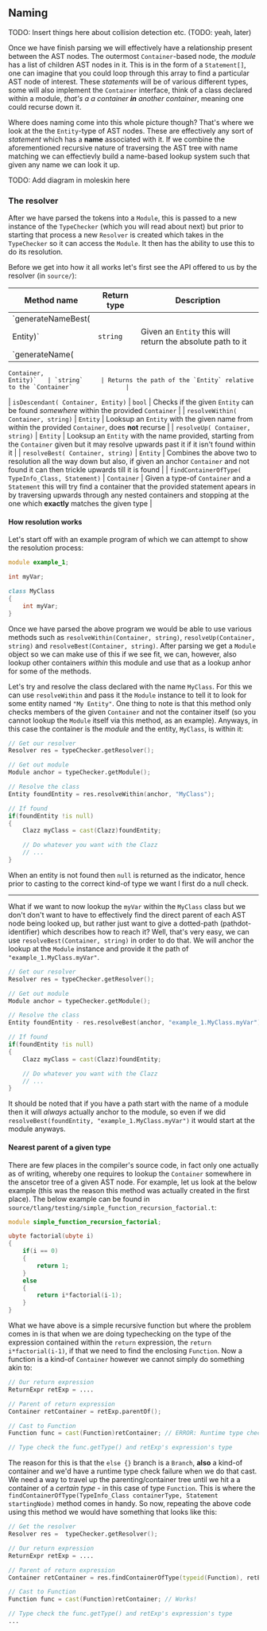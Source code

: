 ## Naming

TODO: Insert things here about collision detection etc. (TODO: yeah, later)

Once we have finish parsing we will effectively have a relationship present between the AST nodes. The outermost `Container`-based node, the _module_ has a list of children AST nodes in it. This is in the form of a `Statement[]`, one can imagine that you could loop through this array to find a particular AST node of interest. These _statements_ will be of various different types, some will also implement the `Container` interface, think of a class declared within a module, _that's a a container **in** another container_, meaning one could recurse down it.

Where does naming come into this whole picture though? That's where we look at the the `Entity`-type of AST nodes. These are effectively any sort of _statement_ which has a **name** associated with it. If we combine the aforementioned recursive nature of traversing the AST tree with name matching we can effectievly build a name-based lookup system such that given any name we can look it up.

TODO: Add diagram in moleskin here

### The resolver

After we have parsed the tokens into a `Module`, this is passed to a new instance of the `TypeChecker` (which you will read about next) but prior to starting that process a new `Resolver` is created which takes in the `TypeChecker` so it can access the `Module`. It then has the ability to use this to do its resolution.

Before we get into how it all works let's first see the API offered to us by the resolver (in `source/`):

|   Method name                       | Return type  |     Description                                                               |
|-------------------------------------|--------------|-------------------------------------------------------------------------------|
| `generateNameBest(
    Entity)`          | `string`     | Given an `Entity` this will return the absolute path to it                    |
| `generateName(
    Container,
    Entity)`   | `string`     | Returns the path of the `Entity` relative to the `Container`               |
| `isDescendant(
    Container,
    Entity)`   | `bool`       | Checks if the given `Entity` can be found _somewhere_ within the provided `Container` |
| `resolveWithin(
    Container,
    string)` | `Entity` | Looksup an `Entity` with the given name from within the provided `Container`, does **not** recurse |
| `resolveUp(
    Container,
    string)` | `Entity` | Looksup an `Entity` with the name provided, starting from the `Container` given but it may resolve upwards past it if it isn't found within it |
| `resolveBest(
    Container,
    string)` | `Entity` | Combines the above two to resolution all the way down but also, if given an anchor `Container` and not found it can then trickle upwards till it is found |
| `findContainerOfType(
    TypeInfo_Class,
    Statement)` | `Container` | Given a type-of `Container` and a `Statement` this will try find a container that the provided statement apears in by traversing upwards through any nested containers and stopping at the one which **exactly** matches the given type |

#### How resolution works

Let's start off with an example program of which we can attempt to show the resolution process:

```{.d .numberLines}
module example_1;

int myVar;

class MyClass
{
    int myVar;
}
```

Once we have parsed the above program we would be able to use various methods such as `resolveWithin(Container, string)`, `resolveUp(Container, string)` and `resolveBest(Container, string)`. After parsing we get a `Module` object so we can make use of this if we see fit,
we can, however, also lookup other containers _within_ this module and use that as a lookup anhor for some of the methods.

Let's try and resolve the class declared with the name `MyClass`. For this we can use `resolveWithin` and pass it the `Module` instance to tell it to look for some entity named `"My Entity"`. One thing to note is that this method only checks members of the given `Container` and not the container itself (so you cannot lookup the `Module` itself via this method, as an example). Anyways, in this case the container is the _module_ and the entity, `MyClass`, is within it:

```{.d .numberLines}
// Get our resolver
Resolver res = typeChecker.getResolver();

// Get out module
Module anchor = typeChecker.getModule();

// Resolve the class
Entity foundEntity = res.resolveWithin(anchor, "MyClass");

// If found
if(foundEntity !is null)
{
    Clazz myClass = cast(Clazz)foundEntity;

    // Do whatever you want with the Clazz
    // ...
}
```

When an entity is not found then `null` is returned as the indicator, hence prior to casting to the correct kind-of type we want I first do a null check.

---

What if we want to now lookup the `myVar` within the `MyClass` class but we don't don't want to have to effectively find the direct parent of each AST node being looked up, but rather just want to give a dotted-path (pathdot-identifier) which describes how to reach it? Well, that's very easy, we can use `resolveBest(Container, string)` in order to do that. We will anchor the lookup at the `Module` instance and provide it the path of `"example_1.MyClass.myVar"`.

```{.d .numberLines}
// Get our resolver
Resolver res = typeChecker.getResolver();

// Get out module
Module anchor = typeChecker.getModule();

// Resolve the class
Entity foundEntity - res.resolveBest(anchor, "example_1.MyClass.myVar");

// If found
if(foundEntity !is null)
{
    Clazz myClass = cast(Clazz)foundEntity;

    // Do whatever you want with the Clazz
    // ...
}
```

It should be noted that if you have a path start with the name of a module then it will _always_ actually anchor to the module, so even if we did `resolveBest(foundEntity, "example_1.MyClass.myVar")` it would start at the module anyways.

#### Nearest parent of a given type

There are few places in the compiler's source code, in fact only one actually as of writing, whereby one requires to lookup the `Container` somewhere in the anscetor tree of a given AST node. For example, let us look at the below example (this was the reason this method was actually created in the first place). The below example can be found in `source/tlang/testing/simple_function_recursion_factorial.t`:

```{.d .numberLines}
module simple_function_recursion_factorial;

ubyte factorial(ubyte i)
{
    if(i == 0)
    {
        return 1;
    }
    else
    {
        return i*factorial(i-1);
    }
}
```

What we have above is a simple recursive function but where the problem comes in is that when we are doing typechecking on the type of the expression contained within the `return` expression, the `return i*factorial(i-1)`, if that we need to find the enclosing `Function`. Now a function is a kind-of `Container` however we cannot simply do something akin to:

```{.d .numberLines}
// Our return expression
ReturnExpr retExp = ....

// Parent of return expression
Container retContainer = retExp.parentOf();

// Cast to Function
Function func = cast(Function)retContainer; // ERROR: Runtime type check failure

// Type check the func.getType() and retExp's expression's type
```

The reason for this is that the `else {}` branch is a `Branch`, **also** a kind-of container and we'd have a runtime type check failure when we do that cast. We need a way to travel up the parenting/container tree until we hit a a container of a _certain type_ - in this case of type `Function`. This is where the `findContainerOfType(TypeInfo_Class containerType, Statement startingNode)` method comes in handy. So now, repeating the above code using this method we would have something that looks like this:

```{.d .numberLines}
// Get the resolver
Resolver res =  typeChecker.getResolver();

// Our return expression
ReturnExpr retExp = ....

// Parent of return expression
Container retContainer = res.findContainerOfType(typeid(Function), retExp)

// Cast to Function
Function func = cast(Function)retContainer; // Works!

// Type check the func.getType() and retExp's expression's type
...
```